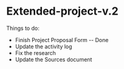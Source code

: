 # Extended-project-v.2

Things to do: 
- Finish Project Proposal Form -- Done
- Update the activity log
- Fix the research
- Update the Sources document
